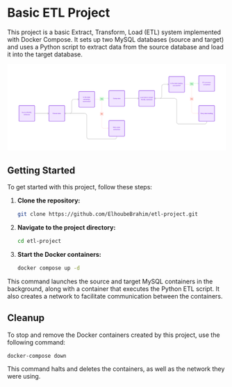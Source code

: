# Basic ETL Project

This project is a basic Extract, Transform, Load (ETL) system implemented with Docker Compose. It sets up two MySQL databases (source and target) and uses a Python script to extract data from the source database and load it into the target database.

![Flowchart](./flowchart.png)

## Getting Started

To get started with this project, follow these steps:

1. **Clone the repository:**

   ```bash
   git clone https://github.com/ElhoubeBrahim/etl-project.git
   ```

2. **Navigate to the project directory:**

   ```bash
   cd etl-project
   ```

3. **Start the Docker containers:**

   ```bash
   docker compose up -d
   ```

This command launches the source and target MySQL containers in the background, along with a container that executes the Python ETL script. It also creates a network to facilitate communication between the containers.

## Cleanup

To stop and remove the Docker containers created by this project, use the following command:

```bash
docker-compose down
```

This command halts and deletes the containers, as well as the network they were using.